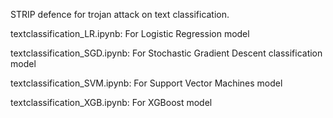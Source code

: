 STRIP defence for trojan attack on text classification.

textclassification_LR.ipynb: For Logistic Regression model

textclassification_SGD.ipynb: For Stochastic Gradient Descent classification model

textclassification_SVM.ipynb: For Support Vector Machines model

textclassification_XGB.ipynb: For XGBoost model
